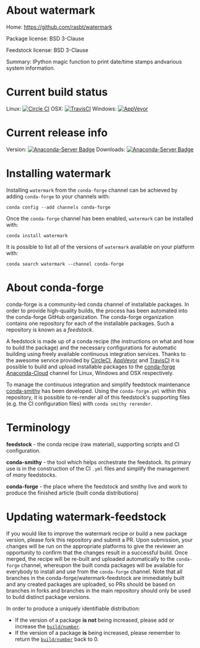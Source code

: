 About watermark
===============

Home: https://github.com/rasbt/watermark

Package license: BSD 3-Clause

Feedstock license: BSD 3-Clause

Summary: IPython magic function to print date/time stamps andvarious system information.



Current build status
====================

Linux: [![Circle CI](https://circleci.com/gh/conda-forge/watermark-feedstock.svg?style=shield)](https://circleci.com/gh/conda-forge/watermark-feedstock)
OSX: [![TravisCI](https://travis-ci.org/conda-forge/watermark-feedstock.svg?branch=master)](https://travis-ci.org/conda-forge/watermark-feedstock)
Windows: [![AppVeyor](https://ci.appveyor.com/api/projects/status/github/conda-forge/watermark-feedstock?svg=True)](https://ci.appveyor.com/project/conda-forge/watermark-feedstock/branch/master)

Current release info
====================
Version: [![Anaconda-Server Badge](https://anaconda.org/conda-forge/watermark/badges/version.svg)](https://anaconda.org/conda-forge/watermark)
Downloads: [![Anaconda-Server Badge](https://anaconda.org/conda-forge/watermark/badges/downloads.svg)](https://anaconda.org/conda-forge/watermark)

Installing watermark
====================

Installing `watermark` from the `conda-forge` channel can be achieved by adding `conda-forge` to your channels with:

```
conda config --add channels conda-forge
```

Once the `conda-forge` channel has been enabled, `watermark` can be installed with:

```
conda install watermark
```

It is possible to list all of the versions of `watermark` available on your platform with:

```
conda search watermark --channel conda-forge
```


About conda-forge
=================

conda-forge is a community-led conda channel of installable packages.
In order to provide high-quality builds, the process has been automated into the
conda-forge GitHub organization. The conda-forge organization contains one repository
for each of the installable packages. Such a repository is known as a *feedstock*.

A feedstock is made up of a conda recipe (the instructions on what and how to build
the package) and the necessary configurations for automatic building using freely
available continuous integration services. Thanks to the awesome service provided by
[CircleCI](https://circleci.com/), [AppVeyor](http://www.appveyor.com/)
and [TravisCI](https://travis-ci.org/) it is possible to build and upload installable
packages to the [conda-forge](https://anaconda.org/conda-forge)
[Anaconda-Cloud](http://docs.anaconda.org/) channel for Linux, Windows and OSX respectively.

To manage the continuous integration and simplify feedstock maintenance
[conda-smithy](http://github.com/conda-forge/conda-smithy) has been developed.
Using the ``conda-forge.yml`` within this repository, it is possible to re-render all of
this feedstock's supporting files (e.g. the CI configuration files) with ``conda smithy rerender``.


Terminology
===========

**feedstock** - the conda recipe (raw material), supporting scripts and CI configuration.

**conda-smithy** - the tool which helps orchestrate the feedstock.
                   Its primary use is in the construction of the CI ``.yml`` files
                   and simplify the management of *many* feedstocks.

**conda-forge** - the place where the feedstock and smithy live and work to
                  produce the finished article (built conda distributions)


Updating watermark-feedstock
============================

If you would like to improve the watermark recipe or build a new
package version, please fork this repository and submit a PR. Upon submission,
your changes will be run on the appropriate platforms to give the reviewer an
opportunity to confirm that the changes result in a successful build. Once
merged, the recipe will be re-built and uploaded automatically to the
`conda-forge` channel, whereupon the built conda packages will be available for
everybody to install and use from the `conda-forge` channel.
Note that all branches in the conda-forge/watermark-feedstock are
immediately built and any created packages are uploaded, so PRs should be based
on branches in forks and branches in the main repository should only be used to
build distinct package versions.

In order to produce a uniquely identifiable distribution:
 * If the version of a package **is not** being increased, please add or increase
   the [``build/number``](http://conda.pydata.org/docs/building/meta-yaml.html#build-number-and-string).
 * If the version of a package **is** being increased, please remember to return
   the [``build/number``](http://conda.pydata.org/docs/building/meta-yaml.html#build-number-and-string)
   back to 0.

